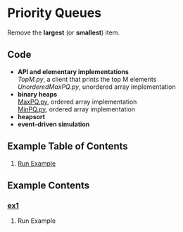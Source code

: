 # Priority Queues
Remove the **largest** (or **smallest**) item.

## Code
  * **API and elementary implementations**    
    *TopM.py*, a client that prints the top M elements    
    *UnorderedMaxPQ.py*, unordered array implementation    
  * **binary heaps**    
    [MaxPQ.py](../py/AlgsSedgewickWayne/MaxPQ.py), ordered array implementation    
    [MinPQ.py](../py/AlgsSedgewickWayne/MinPQ.py), ordered array implementation    
  * **heapsort**    
  * **event-driven simulation**    

## Example Table of Contents
  1. [Run Example](#ex1)

## Example Contents
### [ex1](#example-contents)
1. Run Example
